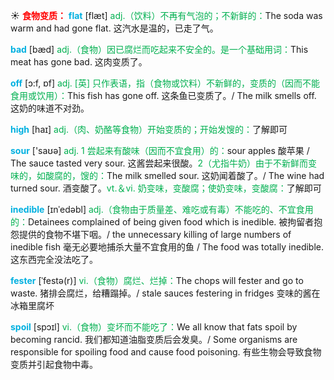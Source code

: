 ☀ <font color="red">**食物变质：**</font>
<font color="sky blue">**flat**</font> [flæt] 
<font color="#00b050">adj.（饮料）不再有气泡的；不新鲜的：</font>The soda was warm and had gone flat. 这汽水是温的，已走了气。

<font color="sky blue">**bad**</font> [bæd] 
<font color="#00b050">adj.（食物）因已腐烂而吃起来不安全的。是一个基础用词：</font>This meat has gone bad. 这肉变质了。

<font color="sky blue">**off**</font> [ɔ:f, ɒf] 
<font color="#00b050">adj. [英] 只作表语，指（食物或饮料）不新鲜的，变质的（因而不能食用或饮用）：</font>This fish has gone off. 这条鱼已变质了。/ The milk smells off. 这奶的味道不对劲。

<font color="sky blue">**high**</font> [haɪ] 
<font color="#00b050">adj.（肉、奶酪等食物）开始变质的；开始发馊的：</font>了解即可 

<font color="sky blue">**sour**</font> ['saʊə] 
<font color="#00b050">adj. 1 尝起来有酸味（因而不宜食用）的：</font>sour apples 酸苹果 / The sauce tasted very sour. 这酱尝起来很酸。<font color="#00b050">2（尤指牛奶）由于不新鲜而变味的，如酸腐的，馊的：</font>The milk smelled sour. 这奶闻着酸了。/ The wine had turned sour. 酒变酸了。<font color="#00b050">vt.＆vi. 奶变味，变酸腐；使奶变味，变酸腐：</font>了解即可
                      
<font color="sky blue">**inedible**</font> [ɪnˈedəbl]
<font color="#00b050">adj.（食物由于质量差、难吃或有毒）不能吃的、不宜食用的：</font>Detainees complained of being given food which is inedible. 被拘留者抱怨提供的食物不堪下咽。/ the unnecessary killing of large numbers of inedible fish 毫无必要地捕杀大量不宜食用的鱼 / The food was totally inedible. 这东西完全没法吃了。

<font color="sky blue">**fester**</font> [ˈfestə(r)]
<font color="#00b050">vi.（食物）腐烂、烂掉：</font>The chops will fester and go to waste. 猪排会腐烂，给糟蹋掉。/ stale sauces festering in fridges 变味的酱在冰箱里腐坏
           
<font color="sky blue">**spoil**</font> [spɔɪl]
<font color="#00b050">vi.（食物）变坏而不能吃了：</font>We all know that fats spoil by becoming rancid. 我们都知道油脂变质后会发臭。/ Some organisms are responsible for spoiling food and cause food poisoning. 有些生物会导致食物变质并引起食物中毒。

